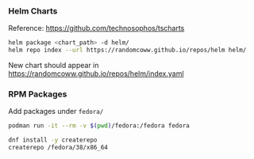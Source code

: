 ### Helm Charts

Reference: https://github.com/technosophos/tscharts

```bash
helm package <chart_path> -d helm/
helm repo index --url https://randomcoww.github.io/repos/helm helm/
```

New chart should appear in https://randomcoww.github.io/repos/helm/index.yaml

### RPM Packages

Add packages under `fedora/`

```bash
podman run -it --rm -v $(pwd)/fedora:/fedora fedora

dnf install -y createrepo
createrepo /fedora/38/x86_64
```